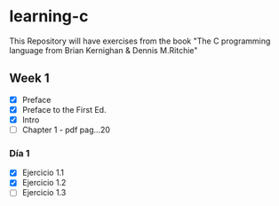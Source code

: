 # learning-c

This Repository will have exercises from the book "The C programming language from Brian Kernighan &amp; Dennis M.Ritchie"

## Week 1

- [x] Preface
- [x] Preface to the First Ed.
- [x] Intro
- [ ] Chapter 1 - pdf pag...20

### Día 1

- [x] Ejercicio 1.1
- [x] Ejercicio 1.2
- [ ] Ejercicio 1.3
